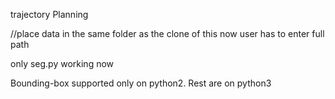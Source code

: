 trajectory Planning

//place data in the same folder as the clone of this
now user has to enter full path

only seg.py working now

Bounding-box supported only on python2.
Rest are on python3
